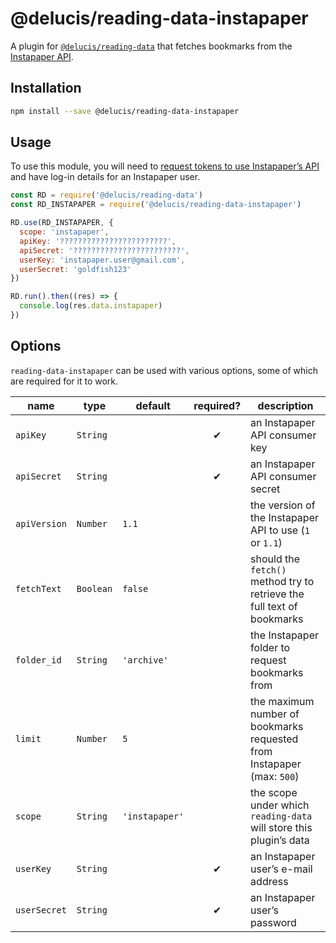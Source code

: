 # @delucis/reading-data-instapaper

A plugin for [`@delucis/reading-data`](https://github.com/delucis/reading-data)
that fetches bookmarks from the [Instapaper API](https://www.instapaper.com/api).


## Installation

```sh
npm install --save @delucis/reading-data-instapaper
```


## Usage

To use this module, you will need to
[request tokens to use Instapaper’s API](https://www.instapaper.com/main/request_oauth_consumer_token)
and have log-in details for an Instapaper user.

```js
const RD = require('@delucis/reading-data')
const RD_INSTAPAPER = require('@delucis/reading-data-instapaper')

RD.use(RD_INSTAPAPER, {
  scope: 'instapaper',
  apiKey: '????????????????????????',
  apiSecret: '????????????????????????',
  userKey: 'instapaper.user@gmail.com',
  userSecret: 'goldfish123'
})

RD.run().then((res) => {
  console.log(res.data.instapaper)
})
```


## Options

`reading-data-instapaper` can be used with various options, some of which are
required for it to work.

name         | type      | default        | required? | description
-------------|-----------|----------------|:---------:|------------------------------------------------------------------------
`apiKey`     | `String`  |                | ✔︎         | an Instapaper API consumer key
`apiSecret`  | `String`  |                | ✔︎         | an Instapaper API consumer secret
`apiVersion` | `Number`  | `1.1`          |           | the version of the Instapaper API to use (`1` or `1.1`)
`fetchText`  | `Boolean` | `false`        |           | should the `fetch()` method try to retrieve the full text of bookmarks
`folder_id`  | `String`  | `'archive'`    |           | the Instapaper folder to request bookmarks from
`limit`      | `Number`  | `5`            |           | the maximum number of bookmarks requested from Instapaper (max: `500`)
`scope`      | `String`  | `'instapaper'` |           | the scope under which `reading-data` will store this plugin’s data
`userKey`    | `String`  |                | ✔︎         | an Instapaper user’s e-mail address
`userSecret` | `String`  |                | ✔︎         | an Instapaper user’s password
